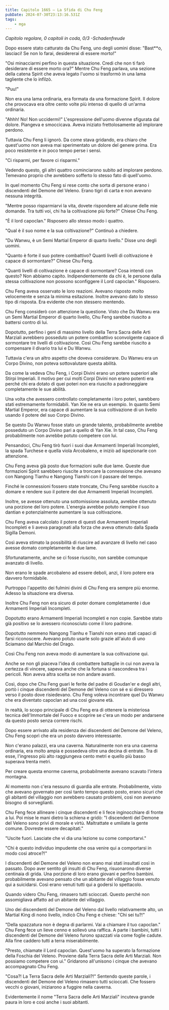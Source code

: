 ```yaml
---
title: Capitolo 1665 – La Sfida di Chu Feng
pubDate: 2024-07-30T23:13:16.531Z
tags:
    - mga
---
```



<em>Capitolo regolare,
0 capitoli in coda, 0/3
-Schadenfreude</em>


Dopo essere stato catturato da Chu Feng, uno degli uomini disse: "Bast**o, lasciaci! Se non lo farai, desidererai di essere morto!"


"Osi minacciarmi perfino in questa situazione. Credi che non ti farò desiderare di essere morto ora?" Mentre Chu Feng parlava, una sezione della catena Spirit che aveva legato l'uomo si trasformò in una lama tagliente che lo infilzò.


"Puu!"


Non era una lama ordinaria, era formata da una formazione Spirit. Il dolore che provocava era oltre cento volte più intenso di quello di un'arma ordinaria.


"Ahhh! No! Non uccidermi!" L'espressione dell'uomo divenne sfigurata dal dolore. Piangeva e smoccicava. Aveva iniziato frettolosamente ad implorare perdono.


Tuttavia Chu Feng li ignorò. Da come stava gridando, era chiaro che quest'uomo non aveva mai sperimentato un dolore del genere prima. Era poco resistente e in poco tempo perse i sensi.


"Ci risparmi, per favore ci risparmi."


Vedendo questo, gli altri quattro cominciarono subito ad implorare perdono. Temevano proprio che avrebbero sofferto lo stesso fato di quell'uomo.


In quel momento Chu Feng si rese conto che sorta di persone erano i discendenti del Demone del Veleno. Erano tigri di carta e non avevano nessuna integrità.


"Mentre posso risparmiarvi la vita, dovete rispondere ad alcune delle mie domande. Tra tutti voi, chi ha la coltivazione più forte?" Chiese Chu Feng.


"È il lord capoclan." Risposero allo stesso modo i quattro.


"Qual è il suo nome e la sua coltivazione?" Continuò a chiedere.


"Du Wanwu, è un Semi Martial Emperor di quarto livello." Disse uno degli uomini.


"Quanto è forte il suo potere combattivo? Quanti livelli di coltivazione è capace di sormontare?" Chiese Chu Feng.


"Quanti livelli di coltivazione è capace di sormontare? Cosa intendi con questo? Non abbiamo capito. Indipendentemente da chi è, le persone dalla stessa coltivazione non possono sconfiggere il Lord capoclan." Risposero.


Chu Feng aveva osservato le loro reazioni. Avevano risposto molto velocemente e senza la minima esitazione. Inoltre avevano dato lo stesso tipo di risposta. Era evidente che non stessero mentendo.


Chu Feng considerò con attenzione la questione. Visto che Du Wanwu era un Semi Martial Emperor di quarto livello, Chu Feng sarebbe riuscito a battersi contro di lui.


Dopotutto, perfino i geni di massimo livello della Terra Sacra delle Arti Marziali avrebbero posseduto un potere combattivo sconvolgente capace di sormontare tre livelli di coltivazione. Così Chu Feng sarebbe riuscito a compensare il divario tra lui e Du Wanwu.


Tuttavia c'era un altro aspetto che doveva considerare. Du Wanwu era un Corpo Divino, non poteva sottovalutare questa abilità.


Da come la vedeva Chu Feng, i Corpi Divini erano un potere superiori alle Stirpi Imperiali. Il motivo per cui molti Corpi Divini non erano potenti era perché chi era dotato di quei poteri non era riuscito a padroneggiare completamente le sue abilità.


Una volta che avessero controllato completamente i loro poteri, sarebbero stati estremamente formidabili. Yan Xie ne era un esempio. In quanto Semi Martial Emperor, era capace di aumentare la sua coltivazione di un livello usando il potere del suo Corpo Divino.


Se questo Du Wanwu fosse stato un grande talento, probabilmente avrebbe posseduto un Corpo Divino pari a quello di Yan Xie. In tal caso, Chu Feng probabilmente non avrebbe potuto competere con lui.


Pensandoci, Chu Feng tirò fuori i suoi due Armamenti Imperiali Incompleti, la spada Turchese e quella viola Arcobaleno, e iniziò ad ispezionarle con attenzione.


Chu Feng aveva già posto due formazioni sulle due lame. Queste due formazioni Spirit sarebbero riuscite a troncare la connessione che avevano con Nangong Tianhu e Nangong Tianshi con il passare del tempo.


Finché le connessioni fossero state troncate, Chu Feng sarebbe riuscito a domare e rendere suo il potere dei due Armamenti Imperiali Incompleti.


Inoltre, se avesse ottenuto una sottomissione assoluta, avrebbe ottenuto una porzione del loro potere. L'energia avrebbe potuto riempire il suo dantian e potenzialmente aumentare la sua coltivazione.


Chu Feng aveva calcolato il potere di questi due Armamenti Imperiali Incompleti e li aveva paragonati alla forza che aveva ottenuto dalla Spada Sigilla Demoni.


Così aveva stimato la possibilità di riuscire ad avanzare di livello nel caso avesse domato completamente le due lame.


Sfortunatamente, anche se ci fosse riuscito, non sarebbe comunque avanzato di livello.


Non erano le spade arcobaleno ad essere deboli, anzi, il loro potere era davvero formidabile.


Purtroppo l'appetito dei fulmini divini di Chu Feng era sempre più enorme. Adesso la situazione era diversa.


Inoltre Chu Feng non era sicuro di poter domare completamente i due Armamenti Imperiali Incompleti.


Dopotutto erano Armamenti Imperiali Incompleti e non copie. Sarebbe stato già positivo se lo avessero riconosciuto come il loro padrone.


Dopotutto nemmeno Nangong Tianhu e Tianshi non erano stati capaci di farsi riconoscere. Avevano potuto usarle solo grazie all'aiuto di uno Sciamano dal Marchio del Drago.


Così Chu Feng non aveva modo di aumentare la sua coltivazione qui.


Anche se non gli piaceva l'idea di combattere battaglie in cui non aveva la certezza di vincere, sapeva anche che la fortuna si nascondeva tra i pericoli. Non aveva altra scelta se non andare avanti.


Così, dopo che Chu Feng guarì le ferite del padre di Goudan'er e degli altri, portò i cinque discendenti del Demone del Veleno con sé e si diressero verso il posto dove risiedevano. Chu Feng voleva incontrare quel Du Wanwu che era diventato capoclan ad una così giovane età.


In realtà, lo scopo principale di Chu Feng era di ottenere la misteriosa tecnica dell'Immortale del Fuoco e scoprire se c'era un modo per andarsene da questo posto senza correre rischi.


Dopo essere arrivato alla residenza dei discendenti del Demone del Veleno, Chu Feng scoprì che era un posto davvero interessante.


Non c'erano palazzi, era una caverna. Naturalmente non era una caverna ordinaria, era molto ampia e possedeva oltre una decina di entrate. Tra di esse, l'ingresso più alto raggiungeva cento metri e quello più basso superava trenta metri.


Per creare questa enorme caverna, probabilmente avevano scavato l'intera montagna.


Al momento non c'era nessuno di guardia alle entrate. Probabilmente, visto che avevano governato per così tanto tempo questo posto, erano sicuri che gli abitanti del villaggio non avrebbero causato problemi, così non avevano bisogno di sorveglianti.


Chu Feng fece allineare i cinque discendenti e li fece inginocchiare di fronte a lui. Poi mise le mani dietro la schiena e gridò: "I discendenti del Demone del Veleno sono privi di morale e virtù. Maltrattate e umiliate la gente comune. Dovreste essere decapitati."


"Uscite fuori. Lasciate che vi dia una lezione su come comportarvi."


"Chi è questo individuo impudente che osa venire qui a comportarsi in modo così atroce?!"


I discendenti del Demone del Veleno non erano mai stati insultati così in passato. Dopo aver sentito gli insulti di Chu Feng, risuonarono diverse centinaia di grida. Una porzione di loro erano giovani e perfino bambini. probabilmente avevano pensato che un abitante del villaggio fosse venuto qui a suicidarsi. Così erano venuti tutti qui a godersi lo spettacolo.


Quando videro Chu Feng, rimasero tutti scioccati. Questo perché non assomigliava affatto ad un abitante del villaggio.


Uno dei discendenti del Demone del Veleno dal livello relativamente alto, un Martial King di nono livello, indicò Chu Feng e chiese: "Chi sei tu?!"


"Della spazzatura non è degna di parlarmi. Vai a chiamare il tuo capoclan." Chu Feng fece un lieve cenno e sollevò una raffica. A parte i bambini, tutti i discendenti del Demone del Veleno furono spazzati via come foglie cadute. Alla fine caddero tutti a terra miserabilmente.


"Presto, chiamate il Lord capoclan. Quest'uomo ha superato la formazione della Foschia del Veleno. Proviene dalla Terra Sacra delle Arti Marziali. Non possiamo competere con ui." Gridarono all'unisono i cinque che avevano accompagnato Chu Feng.


"Cosa?! La Terra Sacra delle Arti Marziali?!" Sentendo queste parole, i discendenti del Demone del Veleno rimasero tutti scioccati. Che fossero vecchi o giovani, iniziarono a fuggire nella caverna.


Evidentemente il nome "Terra Sacra delle Arti Marziali" incuteva grande paura in loro e così anche i suoi abitanti.
                                


                                



